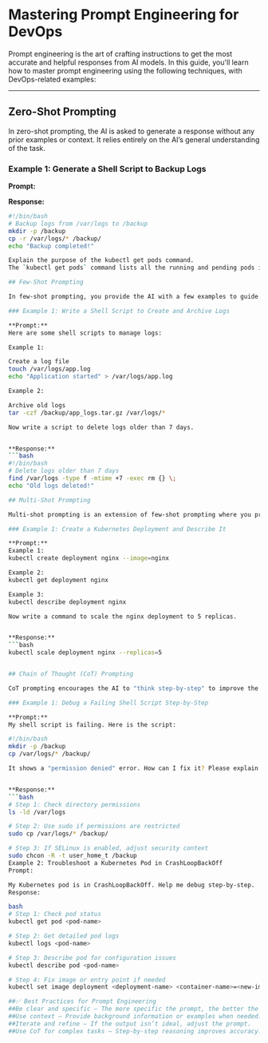 # Mastering Prompt Engineering for DevOps

Prompt engineering is the art of crafting instructions to get the most accurate and helpful responses from AI models. In this guide, you'll learn how to master prompt engineering using the following techniques, with DevOps-related examples:

---

## Zero-Shot Prompting  
In zero-shot prompting, the AI is asked to generate a response without any prior examples or context. It relies entirely on the AI’s general understanding of the task.

### Example 1: Generate a Shell Script to Backup Logs  
**Prompt:**  

**Response:**  
```bash
#!/bin/bash
# Backup logs from /var/logs to /backup
mkdir -p /backup
cp -r /var/logs/* /backup/
echo "Backup completed!"

Explain the purpose of the kubectl get pods command.
The `kubectl get pods` command lists all the running and pending pods in the current Kubernetes namespace. It provides information about the pod name, status, restart count, and age.

## Few-Shot Prompting

In few-shot prompting, you provide the AI with a few examples to guide its response.

### Example 1: Write a Shell Script to Create and Archive Logs

**Prompt:**
Here are some shell scripts to manage logs:

Example 1:

Create a log file
touch /var/logs/app.log
echo "Application started" > /var/logs/app.log

Example 2:

Archive old logs
tar -czf /backup/app_logs.tar.gz /var/logs/*

Now write a script to delete logs older than 7 days.


**Response:**
```bash
#!/bin/bash
# Delete logs older than 7 days
find /var/logs -type f -mtime +7 -exec rm {} \;
echo "Old logs deleted!"

## Multi-Shot Prompting

Multi-shot prompting is an extension of few-shot prompting where you provide multiple examples and progressively refine the task.

### Example 1: Create a Kubernetes Deployment and Describe It

**Prompt:**
Example 1:
kubectl create deployment nginx --image=nginx

Example 2:
kubectl get deployment nginx

Example 3:
kubectl describe deployment nginx

Now write a command to scale the nginx deployment to 5 replicas.


**Response:**
```bash
kubectl scale deployment nginx --replicas=5


## Chain of Thought (CoT) Prompting

CoT prompting encourages the AI to "think step-by-step" to improve the accuracy of complex responses.

### Example 1: Debug a Failing Shell Script Step-by-Step

**Prompt:**
My shell script is failing. Here is the script:

#!/bin/bash
mkdir -p /backup
cp /var/logs/* /backup/

It shows a "permission denied" error. How can I fix it? Please explain step-by-step.


**Response:**
```bash
# Step 1: Check directory permissions
ls -ld /var/logs

# Step 2: Use sudo if permissions are restricted
sudo cp /var/logs/* /backup/

# Step 3: If SELinux is enabled, adjust security context
sudo chcon -R -t user_home_t /backup
Example 2: Troubleshoot a Kubernetes Pod in CrashLoopBackOff
Prompt:

My Kubernetes pod is in CrashLoopBackOff. Help me debug step-by-step.
Response:

bash
# Step 1: Check pod status
kubectl get pod <pod-name>

# Step 2: Get detailed pod logs
kubectl logs <pod-name>

# Step 3: Describe pod for configuration issues
kubectl describe pod <pod-name>

# Step 4: Fix image or entry point if needed
kubectl set image deployment <deployment-name> <container-name>=<new-image>

##✅ Best Practices for Prompt Engineering
##Be clear and specific – The more specific the prompt, the better the output.
##Use context – Provide background information or examples when needed.
##Iterate and refine – If the output isn’t ideal, adjust the prompt.
##Use CoT for complex tasks – Step-by-step reasoning improves accuracy.

